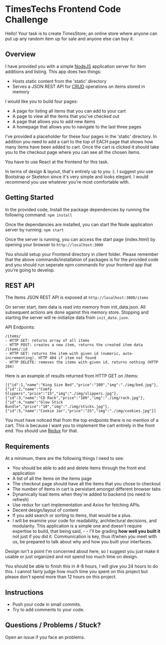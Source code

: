 TimesTechs Frontend Code Challenge
==================================

Hello! Your task is to create TimesStore; an online store where anyone can put up any random item up for sale and anyone else can buy it.

Overview
--------
I have provided you with a simple [NodeJS](https://nodejs.org) application server for item additions and listing. This app does two things:

- Hosts static content from the 'static' directory
- Serves a JSON REST API for [CRUD](https://en.wikipedia.org/wiki/Create,_read,_update_and_delete) operations on items stored in memory

I would like you to build four pages:

- A page for listing all items that you can add to your cart
- A page to view all the items that you've checked out
- A page that allows you to add new items
- A homepage that allows you to navigate to the last three pages

I've provided a placeholder for these four pages in the 'static' directory. In addition you need to add a cart to the top of EACH page that shows how many items have been added to cart. Once the cart is clicked it should take you to the checkout page where you can see all the chosen items.

You have to use React at the frontend for this task.

In terms of design & layout, that's entirely up to you :). I suggest you use Bootstrap or Skeleton since it's very simple and looks elegant. I would recommend you use whatever you're most comfortable with.

Getting Started
---------------
In the provided code, Install the package dependencies by running the following command: `npm install`

Once the dependancies are installed, you can start the Node application server by running: `npm start`

Once the server is running, you can access the start page (index.html) by opening your browser to `http://localhost:3000`

You should setup your Frontend directory in client folder. Please remember that the above commands/installation of packages is for the provided code and you should run seperate npm commands for your frontend app that you're going to develop.

REST API
--------
The Items JSON REST API is exposed at `http://localhost:3000/items`

On server start, item data is read into memory from init_data.json. All subsequent actions are done against this memory store. Stopping and starting the server will re-initialize data from `init_data.json`.

API Endpoints:
```
/items/
- HTTP GET: returns array of all items
- HTTP POST: creates a new item, returns the created item data
/items/:id
- HTTP GET: returns the item with given id (numeric, auto-incrementing). HTTP 404 if item not found
- HTTP DELETE: removes the items with given id, returns nothing (HTTP 204)
```
Here is an example of results returned from HTTP GET on /items:
```
[{"id":1,"name":"King Size Bed","price":"300","img":"./img/bed.jpg"},
{"id":2,"name":"Comfy Slippers","price":"15","img":"./img/slippers.jpg"},
{"id":3,"name":"CD Rack","price":"100","img":"./img/rack.jpg"},
{"id":4,"name":"Glow Stick Bundle","price":"10","img":"./img/sticks.jpg"},
{"id":5,"name":"Cookie Jar","price":"25","img":"./img/cookies.jpg"}]
```

You must have noticed that from the top endpoints there is no mention of a cart. This is because I want you to implement the cart entirely in the front end. You should use [Redux](https://redux.js.org/) for that.

Requirements
------------
At a minimum, there are the following things I need to see:

- You should be able to add and delete items through the front end application
- A list of all the items on the items page
- The checkout page should have all the items that you chose to checkout
- The number of items in cart is persistant amongst different browser tabs
- Dynamically load items when they're added to backend (no need to refresh)
- Use redux for cart implementation and Axios for fetching APIs.
- Decent design/layout of content
- If you add search or sorting to items, that would be a plus.
- I will be examine your code for readability, architectural decisions, and modularity. This application is a simple one and doesn't require expertise to build, that being said, - - I'll be grading **how well you built it** not just if you did it. Communication is key, thus if/when you meet with us, be prepared to talk about why and how you built your interfaces.

Design isn't a point I'm concerned about here, so I suggest you just make it usable or just organized and not spend too much time on design.

You should be able to finish this in 4-8 hours, I will give you 24 hours to do this. I cannot fairly judge how much time you spent on this project but please don't spend more than 12 hours on this project.

Instructions
----------------
- Push your code in small commits.
- Try to add comments to your code.


Questions / Problems / Stuck?
-----------------------------
Open an issue if you face an problems.
